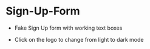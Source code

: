 # Sign-Up-Form
* Fake Sign Up form with working text boxes

* Click on the logo to change from light to dark mode
